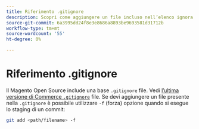 ```yaml
---
title: Riferimento .gitignore
description: Scopri come aggiungere un file incluso nell’elenco ignora .
source-git-commit: 6a3995dd24f8e3e8686a8893be9693581d31712b
workflow-type: tm+mt
source-wordcount: '55'
ht-degree: 0%

---
```



# Riferimento .gitignore

Il Magento Open Source include una base `.gitignore` file. Vedi [l’ultima versione di Commerce `.gitignore`](https://raw.githubusercontent.com/magento/magento2/2.4/.gitignore) file. Se devi aggiungere un file presente nella `.gitignore` è possibile utilizzare `-f` (forza) opzione quando si esegue lo staging di un commit:

```bash
git add <path/filename> -f
```
